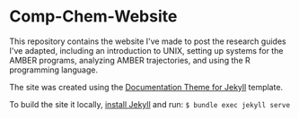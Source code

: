 # Comp-Chem-Website

This repository contains the website I've made to post the research guides
I've adapted, including an introduction to UNIX, setting up systems for the
AMBER programs, analyzing AMBER trajectories, and using the R programming
language.

The site was created using the
[Documentation Theme for Jekyll](http://jekyllthemes.org/themes/documentation-theme-jekyll/)
template.

To build the site it locally,
[install Jekyll](https://jekyllrb.com/docs/installation/) and run:
```$ bundle exec jekyll serve```
